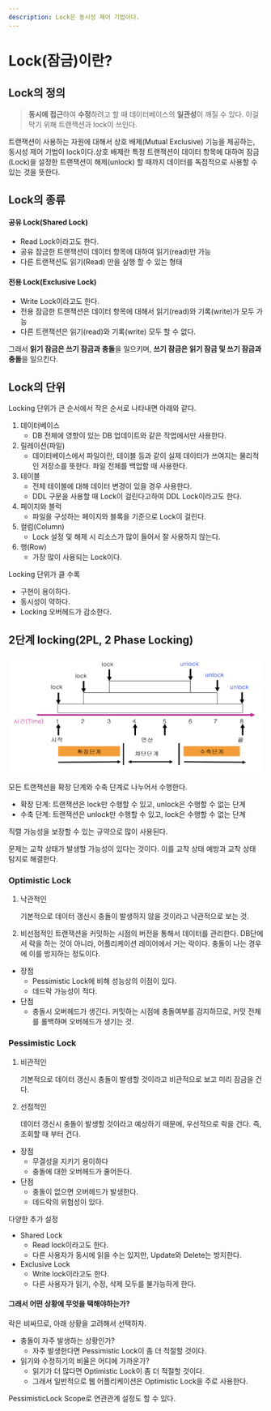 ```yaml
---
description: Lock은 동시성 제어 기법이다.
---
```


# Lock\(잠금\)이란?

## Lock의 정의

> **동시에 접근**하여 **수정**하려고 할 때 데이터베이스의 **일관성**이 깨질 수 있다. 이걸 막기 위해 트랜잭션과 lock이 쓰인다.

트랜잭션이 사용하는 자원에 대해서 상호 배제\(Mutual Exclusive\) 기능을 제공하는, 동시성 제어 기법이 lock이다.상호 배제란 특정 트랜잭션이 데이터 항목에 대하여 잠금\(Lock\)을 설정한 트랜잭션이 해제\(unlock\) 할 때까지 데이터를 독점적으로 사용할 수 있는 것을 뜻한다.

## Lock의 종류

#### 공유 Lock\(Shared Lock\)

* Read Lock이라고도 한다.
* 공유 잠금한 트랜잭션이 데이터 항목에 대하여 읽기\(read\)만 가능
* 다른 트랜잭션도 읽기\(Read\) 만을 실행 할 수 있는 형태

#### 전용 Lock\(Exclusive Lock\)

* Write Lock이라고도 한다.
* 전용 잠금한 트랜잭션은 데이터 항목에 대해서 읽기\(read\)와 기록\(write\)가 모두 가능
* 다른 트랜잭션은 읽기\(read\)와 기록\(write\) 모두 할 수 없다.

그래서 **읽기 잠금은 쓰기 잠금과 충돌**을 일으키며, **쓰기 잠금은 읽기 잠금 및 쓰기 잠금과 충돌**을 일으킨다.

## Lock의 단위

Locking 단위가 큰 순서에서 작은 순서로 나타내면 아래와 같다.

1. 데이터베이스
   * DB 전체에 영향이 있는 DB 업데이트와 같은 작업에서만 사용한다.
2. 릴레이션\(파일\)
   * 데이터베이스에서 파일이란, 테이블 등과 같이 실제 데이터가 쓰여지는 물리적인 저장소를 뜻한다. 파일 전체를 백업할 때 사용한다.
3. 테이블
   * 전체 테이블에 대해 데이터 변경이 있을 경우 사용한다.
   * DDL 구문을 사용할 때 Lock이 걸린다고하여 DDL Lock이라고도 한다.
4. 페이지와 블럭
   * 파일을 구성하는 페이지와 블록을 기준으로 Lock이 걸린다.
5. 컬럼\(Column\)
   * Lock 설정 및 해제 시 리소스가 많이 들어서 잘 사용하지 않는다.
6. 행\(Row\)
   * 가장 많이 사용되는 Lock이다.

Locking 단위가 클 수록

* 구현이 용이하다.
* 동시성이 약하다.
* Locking 오버헤드가 감소한다.

## 2단계 locking\(2PL, 2 Phase Locking\)

![&#xD558;&#xB098;&#xC758; &#xD2B8;&#xB79C;&#xC7AD;&#xC158; &#xB0B4;&#xC5D0;&#xC11C; &#xD655;&#xC7A5;&#xB2E8;&#xACC4;&#xB97C; &#xAC70;&#xCE58;&#xACE0;, &#xC218;&#xCD95;&#xB2E8;&#xACC4;&#xB97C; &#xAC70;&#xCE58;&#xBA74;&#xC11C; lock &amp; unlock &#xC218;&#xD589; \[&#xCD9C;&#xCC98;: &#xC9C0;&#xC2DD;&#xB364;&#xD504;\]](../../.gitbook/assets/image%20%284%29.png)

모든 트랜잭션을 확장 단계와 수축 단계로 나누어서 수행한다.

* 확장 단계: 트랜잭션은 lock만 수행할 수 있고, unlock은 수행할 수 없는 단계
* 수축 단계: 트랜잭션은 unlock만 수행할 수 있고, lock은 수행할 수 없는 단계

직렬 가능성을 보장할 수 있는 규약으로 많이 사용된다.

문제는 교착 상태가 발생할 가능성이 있다는 것이다. 이를 교착 상태 예방과 교착 상태 탐지로 해결한다.



### Optimistic Lock

1. 낙관적인

   기본적으로 데이터 갱신시 충돌이 발생하지 않을 것이라고 낙관적으로 보는 것.

2. 비선점적인 트랜잭션을 커밋하는 시점의 버전을 통해서 데이터를 관리한다. DB단에서 락을 하는 것이 아니라, 어플리케이션 레이어에서 거는 락이다. 충돌이 나는 경우에 이를 방지하는 정도이다.

* 장점
  * Pessimistic Lock에 비해 성능상의 이점이 있다.
  * 데드락 가능성이 적다.
* 단점
  * 충돌시 오버헤드가 생긴다. 커밋하는 시점에 충돌여부를 감지하므로, 커밋 전체를 롤백하며 오버헤드가 생기는 것.

### Pessimistic Lock

1. 비관적인

   기본적으로 데이터 갱신시 충돌이 발생할 것이라고 비관적으로 보고 미리 잠금을 건다.

2. 선점적인

   데이터 갱신시 충돌이 발생할 것이라고 예상하기 때문에, 우선적으로 락을 건다. 즉, 조회할 때 부터 건다.

* 장점
  * 무결성을 지키기 용이하다
  * 충돌에 대한 오버헤드가 줄어든다.
* 단점
  * 충돌이 없으면 오버헤드가 발생한다.
  * 데드락의 위험성이 있다.

다양한 추가 설정

* Shared Lock
  * Read lock이라고도 한다.
  * 다른 사용자가 동시에 읽을 수는 있지만, Update와 Delete는 방지한다.
* Exclusive Lock
  * Write lock이라고도 한다.
  * 다른 사용자가 읽기, 수정, 삭제 모두를 불가능하게 한다.

#### 그래서 어떤 상황에 무엇을 택해야하는가?

락은 비싸므로, 아래 상황을 고려해서 선택하자.

* 충돌이 자주 발생하는 상황인가?
  * 자주 발생한다면 Pessimistic Lock이 좀 더 적절할 것이다.
* 읽기와 수정하기의 비율은 어디에 가까운가?
  * 읽기가 더 많다면 Optimistic Lock이 좀 더 적절할 것이다.
  * 그래서 일반적으로 웹 어플리케이션은 Optimistic Lock을 주로 사용한다.

PessimisticLock Scope로 연관관계 설정도 할 수 있다.



